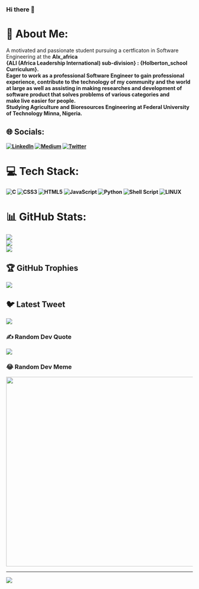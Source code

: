 ### Hi there 👋

<!--
**Mubarak1A/Mubarak1A** is a ✨ _special_ ✨ repository because its `README.md` (this file) appears on your GitHub profile.

Here are some ideas to get you started:

- 🔭 I’m currently working on ...
- 🌱 I’m currently learning Full-Stack Development
- 👯 I’m looking to collaborate on ...
- 🤔 I’m looking for help with ...
- 💬 Ask me about ...
- 📫 How to reach me: 
- ⚡ Fun fact: ...
-->
# 💫 About Me:
A motivated and passionate student pursuing a certficaton in Software Engineering at the <b>Alx_africa</br> {ALI (Africa Leadership International) sub-division} : {Holberton_school Curriculum}.
<br>Eager to work as a professional Software Engineer to gain professional experience, contribute to the technology of my community and the world at large as well as assisting in making researches and development of software product that solves problems of various categories and make live easier for people. <br>Studying Agriculture and Bioresources Engineering at Federal University of Technology Minna, Nigeria.


## 🌐 Socials:
[![LinkedIn](https://img.shields.io/badge/LinkedIn-%230077B5.svg?logo=linkedin&logoColor=white)](https://linkedin.com/in/https://www.linkedin.com/in/mubarak-adesina-30562b224) [![Medium](https://img.shields.io/badge/Medium-12100E?logo=medium&logoColor=white)](https://medium.com/@adesinamubarak123) [![Twitter](https://img.shields.io/badge/Twitter-%231DA1F2.svg?logo=Twitter&logoColor=white)](https://twitter.com/@Spi_Cam) 

# 💻 Tech Stack:
![C](https://img.shields.io/badge/c-%2300599C.svg?style=for-the-badge&logo=c&logoColor=white) ![CSS3](https://img.shields.io/badge/css3-%231572B6.svg?style=for-the-badge&logo=css3&logoColor=white) ![HTML5](https://img.shields.io/badge/html5-%23E34F26.svg?style=for-the-badge&logo=html5&logoColor=white) ![JavaScript](https://img.shields.io/badge/javascript-%23323330.svg?style=for-the-badge&logo=javascript&logoColor=%23F7DF1E) ![Python](https://img.shields.io/badge/python-3670A0?style=for-the-badge&logo=python&logoColor=ffdd54) ![Shell Script](https://img.shields.io/badge/shell_script-%23121011.svg?style=for-the-badge&logo=gnu-bash&logoColor=white) ![LINUX](https://img.shields.io/badge/Linux-FCC624?style=for-the-badge&logo=linux&logoColor=black)
# 📊 GitHub Stats:
![](https://github-readme-stats.vercel.app/api?username=Mubarak1A&theme=vision-friendly-dark&hide_border=true&include_all_commits=true&count_private=true)<br/>
![](https://github-readme-streak-stats.herokuapp.com/?user=Mubarak1A&theme=vision-friendly-dark&hide_border=true)<br/>
![](https://github-readme-stats.vercel.app/api/top-langs/?username=Mubarak1A&theme=vision-friendly-dark&hide_border=true&include_all_commits=true&count_private=true&layout=compact)

## 🏆 GitHub Trophies
![](https://github-profile-trophy.vercel.app/?username=Mubarak1A&theme=discord&no-frame=false&no-bg=true&margin-w=4)

## 🐦 Latest Tweet
[![](https://gtce.itsvg.in/api?username=@Spi_Cam)](https://github.com/VishwaGauravIn/github-twitter-card-embed)

### ✍️ Random Dev Quote
![](https://quotes-github-readme.vercel.app/api?type=horizontal&theme=merko)

### 😂 Random Dev Meme
<img src="https://images.app.goo.gl/ME3JZstT1nQ8MuuV7" width="512px"/>

---
[![](https://visitcount.itsvg.in/api?id=Mubarak1A&icon=2&color=2)](https://visitcount.itsvg.in)

<!-- Proudly created with GPRM ( https://gprm.itsvg.in ) -->
